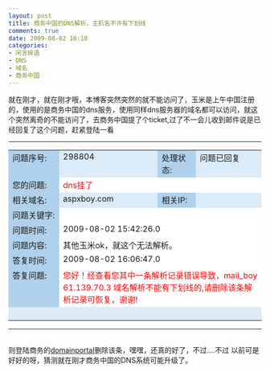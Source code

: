 ```yaml
---
layout: post
title: 商务中国的DNS解析，主机名不许有下划线
comments: true
date: 2009-08-02 16:10
categories:
- 闲言碎语
- DNS
- 域名
- 商务中国
---
```


<p>就在刚才，就在刚才哦，本博客突然突然的就不能访问了，玉米是上午中国注册的，使用的是商务中国的dns服务，使用同样dns服务器的域名都可以访问，就这个突然离奇的不能访问了，去商务中国提了个ticket,过了不一会儿收到邮件说是已经回复了这个问题，赶紧登陆一看</p>
<p><!--more--></p>
<p></p>
<hr size="1">
<table border="0" cellspacing="1" cellpadding="3" width="90%" align="center" bgcolor="#dbebf7"><tbody>
<tr>
<td width="20%" valign="top" bgcolor="#afd1eb">问题序号:  </td>
<td width="39%" valign="top">298804</td>
<td width="15%" valign="top" bgcolor="#afd1eb">处理状态:</td>
<td width="26%" valign="top">问题已回复</td>
</tr>
<tr>
<td width="20%" valign="top" bgcolor="#afd1eb">您的问题:</td>
<td colspan="3" valign="top" bgcolor="#ffffff"><span style="color: #ff0000;">dns挂了</span></td>
</tr>
<tr>
<td width="20%" valign="top" bgcolor="#afd1eb">相关域名:  </td>
<td width="39%" valign="top">aspxboy.com</td>
<td width="15%" valign="top" bgcolor="#afd1eb">相关IP:</td>
<td width="26%" valign="top"> </td>
</tr>
<tr>
<td width="20%" valign="top" bgcolor="#afd1eb">问题关键字:</td>
<td colspan="3" valign="top" bgcolor="#ffffff"> </td>
</tr>
<tr>
<td width="20%" valign="top" bgcolor="#afd1eb">问题时间:</td>
<td colspan="3" valign="top" bgcolor="#ffffff">2009-08-02 15:42:26.0</td>
</tr>
<tr>
<td width="20%" valign="top" bgcolor="#afd1eb">问题内容:</td>
<td colspan="3" valign="top" bgcolor="#ffffff">其他玉米ok，就这个无法解析。</td>
</tr>
<tr>
<td width="20%" valign="top" bgcolor="#afd1eb">答复时间:</td>
<td colspan="3" valign="top" bgcolor="#ffffff">2009-08-02 16:06:47.0</td>
</tr>
<tr>
<td width="20%" valign="top" bgcolor="#afd1eb">答复问题:</td>
<td colspan="3" valign="top" bgcolor="#ffffff"><span style="color: #ff0000;">您好！经查看您其中一条解析记录错误导致，mail_boy 61.139.70.3 域名解析不能有下划线的,请删除该条解析记录可恢复，谢谢!</span></td>
</tr>
<tr><td colspan="4"> </td></tr>
</tbody></table>
<p></p>
<hr size="1">
<br />则登陆商务的<a title="http://www.bizcn.com/domainportal" href="http://www.bizcn.com/domainportal" target="_blank">domainportal</a>删除该条，嘿嘿，还真的好了，不过....不过 以前可是好好的呀，猜测就在刚才商务中国的DNS系统可能升级了。				
